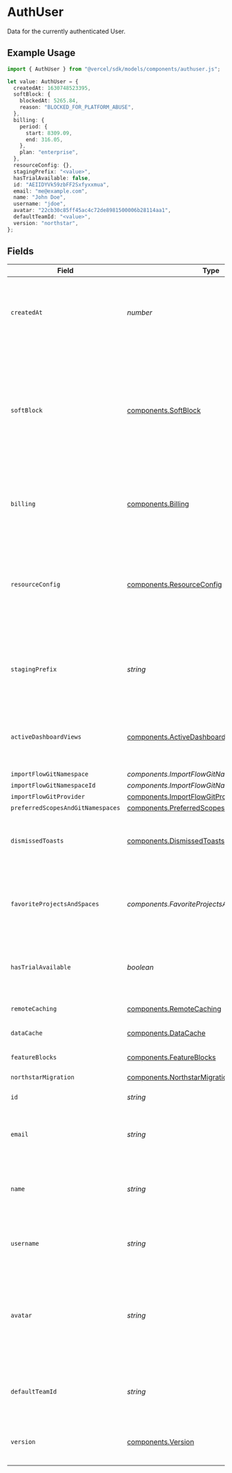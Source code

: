 # AuthUser

Data for the currently authenticated User.

## Example Usage

```typescript
import { AuthUser } from "@vercel/sdk/models/components/authuser.js";

let value: AuthUser = {
  createdAt: 1630748523395,
  softBlock: {
    blockedAt: 5265.84,
    reason: "BLOCKED_FOR_PLATFORM_ABUSE",
  },
  billing: {
    period: {
      start: 8309.09,
      end: 316.05,
    },
    plan: "enterprise",
  },
  resourceConfig: {},
  stagingPrefix: "<value>",
  hasTrialAvailable: false,
  id: "AEIIDYVk59zbFF2Sxfyxxmua",
  email: "me@example.com",
  name: "John Doe",
  username: "jdoe",
  avatar: "22cb30c85ff45ac4c72de8981500006b28114aa1",
  defaultTeamId: "<value>",
  version: "northstar",
};
```

## Fields

| Field                                                                                                                                            | Type                                                                                                                                             | Required                                                                                                                                         | Description                                                                                                                                      | Example                                                                                                                                          |
| ------------------------------------------------------------------------------------------------------------------------------------------------ | ------------------------------------------------------------------------------------------------------------------------------------------------ | ------------------------------------------------------------------------------------------------------------------------------------------------ | ------------------------------------------------------------------------------------------------------------------------------------------------ | ------------------------------------------------------------------------------------------------------------------------------------------------ |
| `createdAt`                                                                                                                                      | *number*                                                                                                                                         | :heavy_check_mark:                                                                                                                               | UNIX timestamp (in milliseconds) when the User account was created.                                                                              | 1630748523395                                                                                                                                    |
| `softBlock`                                                                                                                                      | [components.SoftBlock](../../models/components/softblock.md)                                                                                     | :heavy_check_mark:                                                                                                                               | When the User account has been "soft blocked", this property will contain the date when the restriction was enacted, and the identifier for why. |                                                                                                                                                  |
| `billing`                                                                                                                                        | [components.Billing](../../models/components/billing.md)                                                                                         | :heavy_check_mark:                                                                                                                               | An object containing billing infomation associated with the User account.                                                                        |                                                                                                                                                  |
| `resourceConfig`                                                                                                                                 | [components.ResourceConfig](../../models/components/resourceconfig.md)                                                                           | :heavy_check_mark:                                                                                                                               | An object containing infomation related to the amount of platform resources may be allocated to the User account.                                |                                                                                                                                                  |
| `stagingPrefix`                                                                                                                                  | *string*                                                                                                                                         | :heavy_check_mark:                                                                                                                               | Prefix that will be used in the URL of "Preview" deployments created by the User account.                                                        |                                                                                                                                                  |
| `activeDashboardViews`                                                                                                                           | [components.ActiveDashboardViews](../../models/components/activedashboardviews.md)[]                                                             | :heavy_minus_sign:                                                                                                                               | set of dashboard view preferences (cards or list) per scopeId                                                                                    |                                                                                                                                                  |
| `importFlowGitNamespace`                                                                                                                         | *components.ImportFlowGitNamespace*                                                                                                              | :heavy_minus_sign:                                                                                                                               | N/A                                                                                                                                              |                                                                                                                                                  |
| `importFlowGitNamespaceId`                                                                                                                       | *components.ImportFlowGitNamespaceId*                                                                                                            | :heavy_minus_sign:                                                                                                                               | N/A                                                                                                                                              |                                                                                                                                                  |
| `importFlowGitProvider`                                                                                                                          | [components.ImportFlowGitProvider](../../models/components/importflowgitprovider.md)                                                             | :heavy_minus_sign:                                                                                                                               | N/A                                                                                                                                              |                                                                                                                                                  |
| `preferredScopesAndGitNamespaces`                                                                                                                | [components.PreferredScopesAndGitNamespaces](../../models/components/preferredscopesandgitnamespaces.md)[]                                       | :heavy_minus_sign:                                                                                                                               | N/A                                                                                                                                              |                                                                                                                                                  |
| `dismissedToasts`                                                                                                                                | [components.DismissedToasts](../../models/components/dismissedtoasts.md)[]                                                                       | :heavy_minus_sign:                                                                                                                               | A record of when, under a certain scopeId, a toast was dismissed                                                                                 |                                                                                                                                                  |
| `favoriteProjectsAndSpaces`                                                                                                                      | *components.FavoriteProjectsAndSpaces*[]                                                                                                         | :heavy_minus_sign:                                                                                                                               | A list of projects and spaces across teams that a user has marked as a favorite.                                                                 |                                                                                                                                                  |
| `hasTrialAvailable`                                                                                                                              | *boolean*                                                                                                                                        | :heavy_check_mark:                                                                                                                               | Whether the user has a trial available for a paid plan subscription.                                                                             |                                                                                                                                                  |
| `remoteCaching`                                                                                                                                  | [components.RemoteCaching](../../models/components/remotecaching.md)                                                                             | :heavy_minus_sign:                                                                                                                               | remote caching settings                                                                                                                          |                                                                                                                                                  |
| `dataCache`                                                                                                                                      | [components.DataCache](../../models/components/datacache.md)                                                                                     | :heavy_minus_sign:                                                                                                                               | data cache settings                                                                                                                              |                                                                                                                                                  |
| `featureBlocks`                                                                                                                                  | [components.FeatureBlocks](../../models/components/featureblocks.md)                                                                             | :heavy_minus_sign:                                                                                                                               | Feature blocks for the user                                                                                                                      |                                                                                                                                                  |
| `northstarMigration`                                                                                                                             | [components.NorthstarMigration](../../models/components/northstarmigration.md)                                                                   | :heavy_minus_sign:                                                                                                                               | N/A                                                                                                                                              |                                                                                                                                                  |
| `id`                                                                                                                                             | *string*                                                                                                                                         | :heavy_check_mark:                                                                                                                               | The User's unique identifier.                                                                                                                    | AEIIDYVk59zbFF2Sxfyxxmua                                                                                                                         |
| `email`                                                                                                                                          | *string*                                                                                                                                         | :heavy_check_mark:                                                                                                                               | Email address associated with the User account.                                                                                                  | me@example.com                                                                                                                                   |
| `name`                                                                                                                                           | *string*                                                                                                                                         | :heavy_check_mark:                                                                                                                               | Name associated with the User account, or `null` if none has been provided.                                                                      | John Doe                                                                                                                                         |
| `username`                                                                                                                                       | *string*                                                                                                                                         | :heavy_check_mark:                                                                                                                               | Unique username associated with the User account.                                                                                                | jdoe                                                                                                                                             |
| `avatar`                                                                                                                                         | *string*                                                                                                                                         | :heavy_check_mark:                                                                                                                               | SHA1 hash of the avatar for the User account. Can be used in conjuction with the ... endpoint to retrieve the avatar image.                      | 22cb30c85ff45ac4c72de8981500006b28114aa1                                                                                                         |
| `defaultTeamId`                                                                                                                                  | *string*                                                                                                                                         | :heavy_check_mark:                                                                                                                               | The user's default team. Only applies if the user's `version` is `'northstar'`.                                                                  |                                                                                                                                                  |
| `version`                                                                                                                                        | [components.Version](../../models/components/version.md)                                                                                         | :heavy_check_mark:                                                                                                                               | The user's version. Will either be unset or `northstar`.                                                                                         |                                                                                                                                                  |